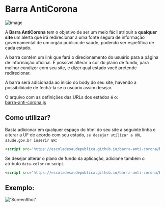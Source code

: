 # Barra AntiCorona
![image](https://escoladesaudepublica.github.io/barra-anti-corona/barra-anti-corona.png)

A **Barra AntiCorona** tem o objetivo de ser um meio fácil atribuir a **qualquer site** um alerta que irá redirecionar à uma fonte
segura de informação governamental de um orgão publico de saúde, podendo ser espefífica de cada estado.


A barra contém um link que fará o direcionamento do usuário para a página de informação oficinal.
É possível alterar a cor do plano de fundo, para melhor condizer com seu site, e dizer qual estado você pretende redirecionar.

A barra será adicionada ao inicio do body do seu site, havendo a possibilidade de fechá-la se o usuário assim desejar.

O arquivo com as definições das URLs dos estádos é o:  
[barra-anti-corona.js](https://github.com/EscolaDeSaudePublica/barra-anti-corona/blob/master/barra-anti-corona.js)

## Como utilizar?

Basta adicionar em qualquer espaço do html do seu site a seguinte linha e alterar a UF de acordo com seu estado, `se desejar utilizar a URL saude.gov.br inserir BR`:

```html
<script src="https://escoladesaudepublica.github.io/barra-anti-corona/barra-anti-corona.js" data-uf="UF"></script>
```

Se desejar alterar o plano de fundo da aplicação, adicione também o atributo `data-color` no script.

```html
<script src="https://escoladesaudepublica.github.io/barra-anti-corona/barra-anti-corona.js" data-uf="UF" data-color="#ff00ff"></script>
```

## Exemplo:
!['ScreenShot'](https://escoladesaudepublica.github.io/barra-anti-corona/screenshot.png)
